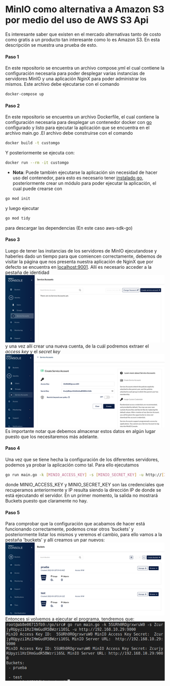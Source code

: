 # MinIO como alternativa a Amazon S3 por medio del uso de AWS S3 Api
Es interesante saber que existen en el mercado alternativas tanto de costo como gratis a un producto tan interesante como lo es Amazon S3. En esta descripción se muestra una prueba de esto.

#### **Paso 1**
En este repositorio se encuentra un archivo compose.yml el cual contiene la configuración necesaria para poder desplegar varias instancias de servidores MinIO y una aplicación NginX para poder administrar los mismos. Este archivo debe ejecutarse con el comando
```sh
docker-compose up
```

#### **Paso 2**

En este repositorio se encuentra un archivo Dockerfile, el cual contiene la configuración necesaria para desplegar un contenedor docker con [go](https://go.dev/) configurado y listo para ejecutar la aplicación que se encuentra en el archivo main.go .El archivo debe construirse con el comando
```sh
docker build -t customgo
```
Y posteriormente se ejecuta con:
```sh
docker run --rm -it customgo
```
* **Nota**: Puede también ejecutarse  la aplicación sin necesidad de hacer uso del contenedor, para esto es necesario tener [instalado go](https://go.dev/dl), posteriormente crear un módulo para poder ejecutar la aplicación, el cual puede crearse con 
```sh
go mod init
```
y luego ejecutar 
```sh
go mod tidy
```
para descargar las dependencias (En este caso aws-sdk-go)

#### **Paso 3**
Luego de tener las instancias de los servidores de MinIO ejecutandose y haberles dado un tiempo para que comiencen correctamente, debemos de visitar la página que nos presenta nuestra aplicación de NginX que por defecto se encuentra en [localhost:9001](localhost:9001). Allí es necesario acceder a la pestaña de identidad ![Identidad-Service Accounts](Service_Accounts.png) y una vez allí crear una nueva cuenta, de la cuál podremos extraer el *access key* y el *secret key*
![Así](CreatingAccessKeys.png) Es importante notar que debemos almacenar estos datos en algún lugar puesto que los necesitaremos más adelante.

#### **Paso 4**
Una vez que se tiene hecha la configuración de los diferentes servidores, podemos ya probar la aplicación como tal. Para ello ejecutamos
```sh
go run main.go -k [MINIO_ACCESS_KEY] -s [MINIO_SECRET_KEY] -u http://[IP]:9000
```
donde MINIO_ACCESS_KEY y MINIO_SECRET_KEY son las credenciales que recuperamos anteriormente y IP resulta siendo la dirección IP de donde se está ejecutando el servidor.
En un primer momento, la salida no mostrará Buckets puesto que claramente no hay.

#### **Paso 5**
Para comprobar que la configuración que acabamos de hacer está funcionando correctamente, podemos crear otros 'buckets' y posteriormente listar los mismos y veremos el cambio, para ello vamos a la pestaña 'buckets' y allí creamos un par nuevos:
![Creacion](New.png)
Entonces si volvemos a ejecutar el programa, tendremos que:
![Resultado](Run.png)